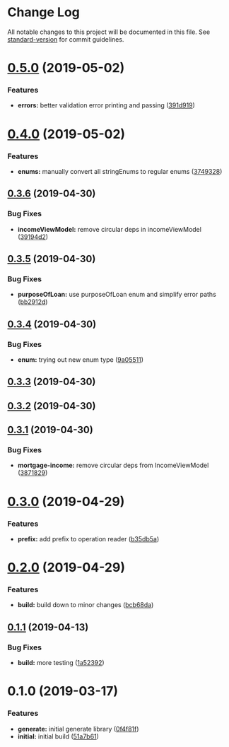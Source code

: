 # Change Log

All notable changes to this project will be documented in this file. See [standard-version](https://github.com/conventional-changelog/standard-version) for commit guidelines.

# [0.5.0](https://github.com/baetheus/lodasoft-api-ts/compare/v0.4.0...v0.5.0) (2019-05-02)


### Features

* **errors:** better validation error printing and passing ([391d919](https://github.com/baetheus/lodasoft-api-ts/commit/391d919))



# [0.4.0](https://github.com/baetheus/lodasoft-api-ts/compare/v0.3.6...v0.4.0) (2019-05-02)


### Features

* **enums:** manually convert all stringEnums to regular enums ([3749328](https://github.com/baetheus/lodasoft-api-ts/commit/3749328))



## [0.3.6](https://github.com/baetheus/lodasoft-api-ts/compare/v0.3.5...v0.3.6) (2019-04-30)


### Bug Fixes

* **incomeViewModel:** remove circular deps in incomeViewModel ([39194d2](https://github.com/baetheus/lodasoft-api-ts/commit/39194d2))



## [0.3.5](https://github.com/baetheus/lodasoft-api-ts/compare/v0.3.4...v0.3.5) (2019-04-30)


### Bug Fixes

* **purposeOfLoan:** use purposeOfLoan enum and simplify error paths ([bb2912d](https://github.com/baetheus/lodasoft-api-ts/commit/bb2912d))



## [0.3.4](https://github.com/baetheus/lodasoft-api-ts/compare/v0.3.3...v0.3.4) (2019-04-30)


### Bug Fixes

* **enum:** trying out new enum type ([9a05511](https://github.com/baetheus/lodasoft-api-ts/commit/9a05511))



## [0.3.3](https://github.com/baetheus/lodasoft-api-ts/compare/v0.3.2...v0.3.3) (2019-04-30)



## [0.3.2](https://github.com/baetheus/lodasoft-api-ts/compare/v0.3.1...v0.3.2) (2019-04-30)



## [0.3.1](https://github.com/baetheus/lodasoft-api-ts/compare/v0.3.0...v0.3.1) (2019-04-30)


### Bug Fixes

* **mortgage-income:** remove circular deps from IncomeViewModel ([3871829](https://github.com/baetheus/lodasoft-api-ts/commit/3871829))



# [0.3.0](https://github.com/baetheus/lodasoft-api-ts/compare/v0.2.0...v0.3.0) (2019-04-29)


### Features

* **prefix:** add prefix to operation reader ([b35db5a](https://github.com/baetheus/lodasoft-api-ts/commit/b35db5a))



# [0.2.0](https://github.com/baetheus/lodasoft-api-ts/compare/v0.1.1...v0.2.0) (2019-04-29)


### Features

* **build:** build down to minor changes ([bcb68da](https://github.com/baetheus/lodasoft-api-ts/commit/bcb68da))



## [0.1.1](https://github.com/baetheus/lodasoft-api-ts/compare/v0.1.0...v0.1.1) (2019-04-13)


### Bug Fixes

* **build:** more testing ([1a52392](https://github.com/baetheus/lodasoft-api-ts/commit/1a52392))



# 0.1.0 (2019-03-17)


### Features

* **generate:** initial generate library ([0f4f81f](https://github.com/baetheus/lodasoft-api-ts/commit/0f4f81f))
* **initial:** initial build ([51a7b61](https://github.com/baetheus/lodasoft-api-ts/commit/51a7b61))
